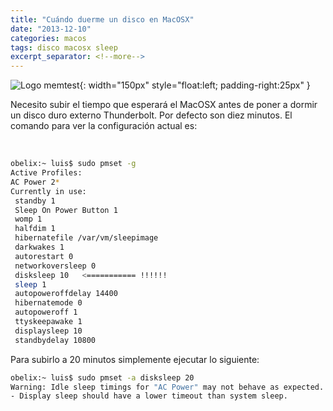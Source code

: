```yaml
---
title: "Cuándo duerme un disco en MacOSX"
date: "2013-12-10"
categories: macos
tags: disco macosx sleep
excerpt_separator: <!--more-->
---
```


![Logo memtest](/assets/img/posts/duermetedisco.png){: width="150px" style="float:left; padding-right:25px" } 

Necesito subir el tiempo que esperará el MacOSX antes de poner a dormir un disco duro externo Thunderbolt. Por defecto son diez minutos. El comando para ver la configuración actual es:

 
<br clear="left"/>
<!--more-->

```bash
obelix:~ luis$ sudo pmset -g
Active Profiles:
AC Power 2*
Currently in use:
 standby 1
 Sleep On Power Button 1
 womp 1
 halfdim 1
 hibernatefile /var/vm/sleepimage
 darkwakes 1
 autorestart 0
 networkoversleep 0
 disksleep 10   <=========== !!!!!!
 sleep 1
 autopoweroffdelay 14400
 hibernatemode 0
 autopoweroff 1
 ttyskeepawake 1
 displaysleep 10
 standbydelay 10800
```

Para subirlo a 20 minutos simplemente ejecutar lo siguiente:

```bash
obelix:~ luis$ sudo pmset -a disksleep 20
Warning: Idle sleep timings for "AC Power" may not behave as expected.
- Display sleep should have a lower timeout than system sleep.
```

